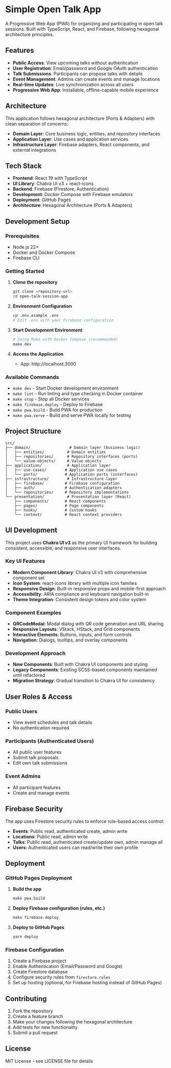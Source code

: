 # Simple Open Talk App

A Progressive Web App (PWA) for organizing and participating in open talk sessions. Built with TypeScript, React, and Firebase, following hexagonal architecture principles.

## Features

- **Public Access**: View upcoming talks without authentication
- **User Registration**: Email/password and Google OAuth authentication
- **Talk Submissions**: Participants can propose talks with details
- **Event Management**: Admins can create events and manage locations
- **Real-time Updates**: Live synchronization across all users
- **Progressive Web App**: Installable, offline-capable mobile experience

## Architecture

This application follows hexagonal architecture (Ports & Adapters) with clean separation of concerns:

- **Domain Layer**: Core business logic, entities, and repository interfaces
- **Application Layer**: Use cases and application services
- **Infrastructure Layer**: Firebase adapters, React components, and external integrations

## Tech Stack

- **Frontend**: React 19 with TypeScript
- **UI Library**: Chakra UI v3 + react-icons
- **Backend**: Firebase (Firestore, Authentication)  
- **Development**: Docker Compose with Firebase emulators
- **Deployment**: GitHub Pages
- **Architecture**: Hexagonal Architecture (Ports & Adapters)

## Development Setup

### Prerequisites

- Node.js 22+
- Docker and Docker Compose
- Firebase CLI

### Getting Started

1. **Clone the repository**
   ```bash
   git clone <repository-url>
   cd open-talk-session-app
   ```

2. **Environment Configuration**
   ```bash
   cp .env.example .env
   # Edit .env with your Firebase configuration
   ```

3. **Start Development Environment**
   ```bash
   # Using Make with Docker Compose (recommended)
   make dev
   ```

4. **Access the Application**
   - App: http://localhost:3000

### Available Commands

- `make dev` - Start Docker development environment
- `make lint` - Run linting and type checking in Docker container
- `make stop` - Stop all Docker services
- `make firebase.deploy` - Deploy to Firebase
- `make pwa.build` - Build PWA for production
- `make pwa.serve` - Build and serve PWA locally for testing

## Project Structure

```
src/
├── domain/                 # Domain layer (business logic)
│   ├── entities/          # Domain entities
│   ├── repositories/      # Repository interfaces (ports)
│   └── value-objects/     # Value objects
├── application/           # Application layer
│   ├── use-cases/        # Application use cases
│   └── ports/            # Application ports (interfaces)
├── infrastructure/        # Infrastructure layer
│   ├── firebase/         # Firebase configuration
│   ├── auth/             # Authentication adapters
│   └── repositories/     # Repository implementations
└── presentation/          # Presentation layer (React)
    ├── components/       # React components
    ├── pages/            # Page components
    ├── hooks/            # Custom hooks
    └── context/          # React context providers
```

## UI Development

This project uses **Chakra UI v3** as the primary UI framework for building consistent, accessible, and responsive user interfaces.

### Key UI Features
- **Modern Component Library**: Chakra UI v3 with comprehensive component set
- **Icon System**: react-icons library with multiple icon families
- **Responsive Design**: Built-in responsive props and mobile-first approach
- **Accessibility**: ARIA compliance and keyboard navigation built-in
- **Theme Integration**: Consistent design tokens and color system

### Component Examples
- **QRCodeModal**: Modal dialog with QR code generation and URL sharing
- **Responsive Layouts**: VStack, HStack, and Grid components
- **Interactive Elements**: Buttons, inputs, and form controls
- **Navigation**: Dialogs, tooltips, and overlay components

### Development Approach
- **New Components**: Built with Chakra UI components and styling
- **Legacy Components**: Existing SCSS-based components maintained until refactored
- **Migration Strategy**: Gradual transition to Chakra UI for consistency

## User Roles & Access

### Public Users
- View event schedules and talk details
- No authentication required

### Participants (Authenticated Users)
- All public user features
- Submit talk proposals
- Edit own talk submissions

### Event Admins
- All participant features
- Create and manage events

## Firebase Security

The app uses Firestore security rules to enforce role-based access control:

- **Events**: Public read, authenticated create, admin write
- **Locations**: Public read, admin write  
- **Talks**: Public read, authenticated create/update own, admin manage all
- **Users**: Authenticated users can read/write their own profile

## Deployment

### GitHub Pages Deployment

1. **Build the app**
   ```bash
   make pwa.build
   ```

2. **Deploy Firebase configuration (rules, etc.)**
   ```bash
   make firebase.deploy
   ```

3. **Deploy to GitHub Pages**
   ```bash
   yarn deploy
   ```

### Firebase Configuration

1. Create a Firebase project
2. Enable Authentication (Email/Password and Google)
3. Create Firestore database
4. Configure security rules from `firestore.rules`
5. Set up hosting (optional, for Firebase hosting instead of GitHub Pages)

## Contributing

1. Fork the repository
2. Create a feature branch
3. Make your changes following the hexagonal architecture
4. Add tests for new functionality
5. Submit a pull request

## License

MIT License - see LICENSE file for details